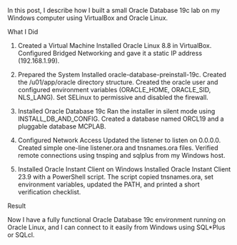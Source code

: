 

In this post, I describe how I built a small Oracle Database 19c lab on my Windows computer using VirtualBox and Oracle Linux.

What I Did

1. Created a Virtual Machine
Installed Oracle Linux 8.8 in VirtualBox.
Configured Bridged Networking and gave it a static IP address (192.168.1.99).


2. Prepared the System
Installed oracle-database-preinstall-19c.
Created the /u01/app/oracle directory structure.
Created the oracle user and configured environment variables (ORACLE_HOME, ORACLE_SID, NLS_LANG).
Set SELinux to permissive and disabled the firewall.


3. Installed Oracle Database 19c
Ran the installer in silent mode using INSTALL_DB_AND_CONFIG.
Created a database named ORCL19 and a pluggable database MCPLAB.


4. Configured Network Access
Updated the listener to listen on 0.0.0.0.
Created simple one-line listener.ora and tnsnames.ora files.
Verified remote connections using tnsping and sqlplus from my Windows host.


5. Installed Oracle Instant Client on Windows
Installed Oracle Instant Client 23.9 with a PowerShell script.
The script copied tnsnames.ora, set environment variables, updated the PATH, and printed a short verification checklist.



Result

Now I have a fully functional Oracle Database 19c environment running on Oracle Linux, and I can connect to it easily from Windows using SQL*Plus or SQLcl.




